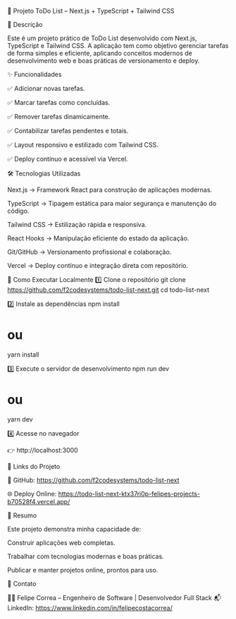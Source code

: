🚀 Projeto ToDo List – Next.js + TypeScript + Tailwind CSS

📌 Descrição

Este é um projeto prático de ToDo List desenvolvido com Next.js, TypeScript e Tailwind CSS.
A aplicação tem como objetivo gerenciar tarefas de forma simples e eficiente, aplicando conceitos modernos de desenvolvimento web e boas práticas de versionamento e deploy.

✨ Funcionalidades

✅ Adicionar novas tarefas.

✅ Marcar tarefas como concluídas.

✅ Remover tarefas dinamicamente.

✅ Contabilizar tarefas pendentes e totais.

✅ Layout responsivo e estilizado com Tailwind CSS.

✅ Deploy contínuo e acessível via Vercel.

🛠️ Tecnologias Utilizadas

Next.js → Framework React para construção de aplicações modernas.

TypeScript → Tipagem estática para maior segurança e manutenção do código.

Tailwind CSS → Estilização rápida e responsiva.

React Hooks → Manipulação eficiente do estado da aplicação.

Git/GitHub → Versionamento profissional e colaboração.

Vercel → Deploy contínuo e integração direta com repositório.

🚀 Como Executar Localmente
1️⃣ Clone o repositório
git clone https://github.com/f2codesystems/todo-list-next.git
cd todo-list-next

2️⃣ Instale as dependências
npm install
# ou
yarn install

3️⃣ Execute o servidor de desenvolvimento
npm run dev
# ou
yarn dev

4️⃣ Acesse no navegador

👉 http://localhost:3000

🔗 Links do Projeto

📂 GitHub: https://github.com/f2codesystems/todo-list-next

🌐 Deploy Online: https://todo-list-next-ktx37ri0p-felipes-projects-b70528f4.vercel.app/

📖 Resumo

Este projeto demonstra minha capacidade de:

Construir aplicações web completas.

Trabalhar com tecnologias modernas e boas práticas.

Publicar e manter projetos online, prontos para uso.

🤝 Contato

👨‍💻 Felipe Correa – Engenheiro de Software | Desenvolvedor Full Stack
📬 LinkedIn: https://www.linkedin.com/in/felipecostacorrea/
